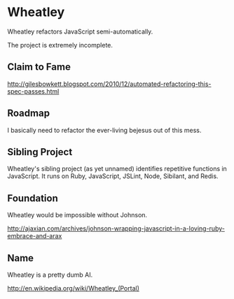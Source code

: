 Wheatley
========

Wheatley refactors JavaScript semi-automatically.

The project is extremely incomplete.

Claim to Fame
-------------

http://gilesbowkett.blogspot.com/2010/12/automated-refactoring-this-spec-passes.html

Roadmap
-------

I basically need to refactor the ever-living bejesus out of this mess.

Sibling Project
---------------

Wheatley's sibling project (as yet unnamed) identifies repetitive functions in JavaScript. It runs on Ruby, JavaScript, JSLint, Node, Sibilant, and Redis.

Foundation
----------

Wheatley would be impossible without Johnson.

http://ajaxian.com/archives/johnson-wrapping-javascript-in-a-loving-ruby-embrace-and-arax

Name
----

Wheatley is a pretty dumb AI.

http://en.wikipedia.org/wiki/Wheatley_(Portal)


